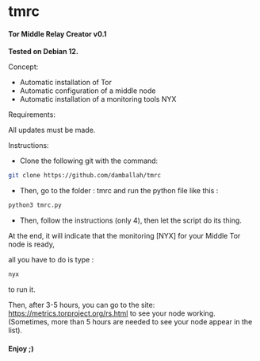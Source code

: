 # tmrc
#### Tor Middle Relay Creator v0.1

**Tested on Debian 12.**

Concept:

- Automatic installation of Tor
- Automatic configuration of a middle node
- Automatic installation of a monitoring tools NYX


Requirements:

All updates must be made. 

Instructions:
- Clone the following git with the command:
```sh
git clone https://github.com/damballah/tmrc 
```
- Then, go to the folder : tmrc and run the python file like this :
```sh
python3 tmrc.py
```
- Then, follow the instructions (only 4), then let the script do its thing. 

At the end, it will indicate that the monitoring [NYX] for your Middle Tor node is ready, 

all you have to do is type : 
```sh
nyx
```
to run it. 

Then, after 3-5 hours, you can go to the 
site: https://metrics.torproject.org/rs.html to see your node working. 
(Sometimes, more than 5 hours are needed to see your node appear in the list).

#### Enjoy ;)
